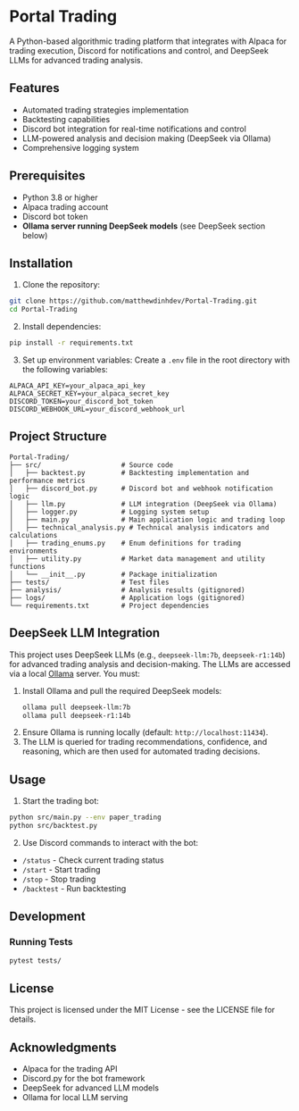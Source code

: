 # Portal Trading

A Python-based algorithmic trading platform that integrates with Alpaca for trading execution, Discord for notifications and control, and DeepSeek LLMs for advanced trading analysis.

## Features

- Automated trading strategies implementation
- Backtesting capabilities
- Discord bot integration for real-time notifications and control
- LLM-powered analysis and decision making (DeepSeek via Ollama)
- Comprehensive logging system

## Prerequisites

- Python 3.8 or higher
- Alpaca trading account
- Discord bot token
- **Ollama server running DeepSeek models** (see DeepSeek section below)

## Installation

1. Clone the repository:
```bash
git clone https://github.com/matthewdinhdev/Portal-Trading.git
cd Portal-Trading
```

2. Install dependencies:
```bash
pip install -r requirements.txt
```

3. Set up environment variables:
Create a `.env` file in the root directory with the following variables:
```
ALPACA_API_KEY=your_alpaca_api_key
ALPACA_SECRET_KEY=your_alpaca_secret_key
DISCORD_TOKEN=your_discord_bot_token
DISCORD_WEBHOOK_URL=your_discord_webhook_url
```

## Project Structure

```
Portal-Trading/
├── src/                    # Source code
│   ├── backtest.py         # Backtesting implementation and performance metrics
│   ├── discord_bot.py      # Discord bot and webhook notification logic
│   ├── llm.py              # LLM integration (DeepSeek via Ollama)
│   ├── logger.py           # Logging system setup
│   ├── main.py             # Main application logic and trading loop
│   ├── technical_analysis.py # Technical analysis indicators and calculations
│   ├── trading_enums.py    # Enum definitions for trading environments
│   ├── utility.py          # Market data management and utility functions
│   └── __init__.py         # Package initialization
├── tests/                  # Test files
├── analysis/               # Analysis results (gitignored)
├── logs/                   # Application logs (gitignored)
└── requirements.txt        # Project dependencies
```

## DeepSeek LLM Integration

This project uses DeepSeek LLMs (e.g., `deepseek-llm:7b`, `deepseek-r1:14b`) for advanced trading analysis and decision-making. The LLMs are accessed via a local [Ollama](https://ollama.com/) server. You must:

1. Install Ollama and pull the required DeepSeek models:
   ```bash
   ollama pull deepseek-llm:7b
   ollama pull deepseek-r1:14b
   ```
2. Ensure Ollama is running locally (default: `http://localhost:11434`).
3. The LLM is queried for trading recommendations, confidence, and reasoning, which are then used for automated trading decisions.

## Usage

1. Start the trading bot:
```bash
python src/main.py --env paper_trading
python src/backtest.py
```

2. Use Discord commands to interact with the bot:
- `/status` - Check current trading status
- `/start` - Start trading
- `/stop` - Stop trading
- `/backtest` - Run backtesting

## Development

### Running Tests
```bash
pytest tests/
```

## License

This project is licensed under the MIT License - see the LICENSE file for details.

## Acknowledgments

- Alpaca for the trading API
- Discord.py for the bot framework
- DeepSeek for advanced LLM models
- Ollama for local LLM serving 